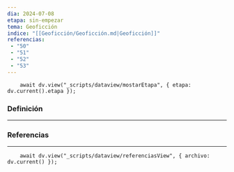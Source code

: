 ```yaml
---
dia: 2024-07-08
etapa: sin-empezar
tema: Geoficción
indice: "[[Geoficción/Geoficción.md|Geoficción]]"
referencias: 
 - "50"
 - "51"
 - "52"
 - "53"
---
```

```dataviewjs
	await dv.view("_scripts/dataview/mostarEtapa", { etapa: dv.current().etapa });
```
### Definición
---




### Referencias
---
```dataviewjs
	await dv.view("_scripts/dataview/referenciasView", { archivo: dv.current() });
```